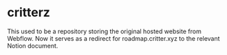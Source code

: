 # critterz

This used to be a repository storing the original hosted website from Webflow. Now it serves as a redirect for roadmap.critter.xyz to the relevant Notion document.
